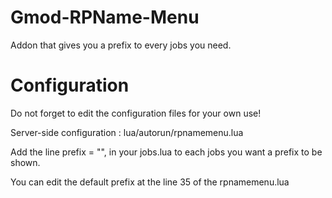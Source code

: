# Gmod-RPName-Menu
Addon that gives you a prefix to every jobs you need.

# Configuration
Do not forget to edit the configuration files for your own use!

Server-side configuration : lua/autorun/rpnamemenu.lua

Add the line prefix = "", in your jobs.lua to each jobs you want a prefix to be shown.

You can edit the default prefix at the line 35 of the rpnamemenu.lua
